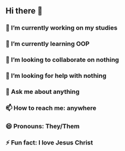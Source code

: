 ## Hi there 👋

<!--
**gerdinarrd/gerdinarrd** is a ✨ _special_ ✨ repository because its `README.md` (this file) appears on your GitHub profile.

Here are some ideas to get you started:

- 🔭 I’m currently working on ...
- 🌱 I’m currently learning ...
- 👯 I’m looking to collaborate on ...
- 🤔 I’m looking for help with ...
- 💬 Ask me about ...
- 📫 How to reach me: ...
- 😄 Pronouns: ...
- ⚡ Fun fact: ...
-->
### 🔭 I’m currently working on my studies
### 🌱 I’m currently learning OOP
### 👯 I’m looking to collaborate on nothing
### 🤔 I’m looking for help with nothing
### 💬 Ask me about anything
### 📫 How to reach me: anywhere
### 😄 Pronouns: They/Them
### ⚡ Fun fact: I love Jesus Christ
